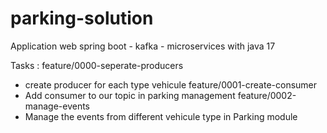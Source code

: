 # parking-solution
Application web  spring boot - kafka - microservices with java 17



Tasks :
feature/0000-seperate-producers
 - create producer for each type vehicule
feature/0001-create-consumer
 - Add consumer to our topic in parking management
feature/0002-manage-events
 - Manage the events from different vehicule type in Parking module
